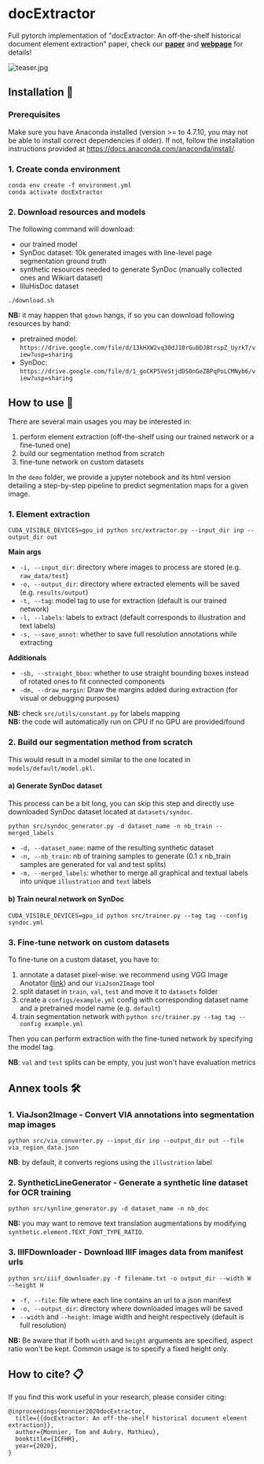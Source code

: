 # docExtractor

Full pytorch implementation of "docExtractor: An off-the-shelf historical document element 
extraction" paper, check our 
[**paper**](http://imagine.enpc.fr/~monniert/docExtractor/docExtractor.pdf) and 
[**webpage**](http://imagine.enpc.fr/~monniert/docExtractor) for details!

![teaser.jpg](http://imagine.enpc.fr/~monniert/docExtractor/teaser.jpg)

## Installation :construction_worker:

### Prerequisites

Make sure you have Anaconda installed (version >= to 4.7.10, you may not be able to install 
correct dependencies if older). If not, follow the installation instructions provided at 
https://docs.anaconda.com/anaconda/install/.

### 1. Create conda environment

```
conda env create -f environment.yml
conda activate docExtractor
```

### 2. Download resources and models

The following command will download:

- our trained model
- SynDoc dataset: 10k generated images with line-level page segmentation ground truth
- synthetic resources needed to generate SynDoc (manually collected ones and Wikiart dataset)
- IlluHisDoc dataset

```
./download.sh
```

**NB:** it may happen that `gdown` hangs, if so you can download following resources by hand:

- pretrained model: 
  `https://drive.google.com/file/d/13kHXW2vq30dJ10rGubDJBtrspZ_UyrkT/view?usp=sharing`
- SynDoc: 
  `https://drive.google.com/file/d/1_goCKP5VeStjdDS0nGeZBPqPoLCMNyb6/view?usp=sharing`
 

## How to use :rocket:

There are several main usages you may be interested in:

1. perform element extraction (off-the-shelf using our trained network or a fine-tuned one)
2. build our segmentation method from scratch
3. fine-tune network on custom datasets

In the `demo` folder, we provide a jupyter notebook and its html version detailing a 
step-by-step pipeline to predict segmentation maps for a given image.

### 1. Element extraction

```
CUDA_VISIBLE_DEVICES=gpu_id python src/extractor.py --input_dir inp --output_dir out
```

**Main args**
- `-i, --input_dir`: directory where images to process are stored (e.g. `raw_data/test`)
- `-o, --output_dir`: directory where extracted elements will be saved (e.g. 
  `results/output`)
- `-t, --tag`: model tag to use for extraction (default is our trained network)
- `-l, --labels`: labels to extract (default corresponds to illustration and text labels)
- `-s, --save_annot`: whether to save full resolution annotations while extracting

**Additionals**
- `-sb, --straight_bbox`: whether to use straight bounding boxes instead of rotated ones to 
  fit connected components
- `-dm, --draw_margin`: Draw the margins added during extraction (for visual or debugging 
  purposes)

**NB:** check `src/utils/constant.py` for labels mapping  
**NB:** the code will automatically run on CPU if no GPU are provided/found

### 2. Build our segmentation method from scratch

This would result in a model similar to the one located in `models/default/model.pkl`.

#### a) Generate SynDoc dataset

This process can be a bit long, you can skip this step and directly use downloaded SynDoc 
dataset located at `datasets/syndoc`.

```
python src/syndoc_generator.py -d dataset_name -n nb_train --merged_labels
```

- `-d, --dataset_name`: name of the resulting synthetic dataset
- `-n, --nb_train`: nb of training samples to generate (0.1 x nb_train samples are generated 
  for val and test splits)
- `-m, --merged_labels`: whether to merge all graphical and textual labels into unique 
  `illustration` and `text` labels 

#### b) Train neural network on SynDoc

```
CUDA_VISIBLE_DEVICES=gpu_id python src/trainer.py --tag tag --config syndoc.yml
```

### 3. Fine-tune network on custom datasets

To fine-tune on a custom dataset, you have to:

1. annotate a dataset pixel-wise: we recommend using VGG Image Anotator 
   ([link](http://www.robots.ox.ac.uk/~vgg/software/via/)) and our `ViaJson2Image` tool
2. split dataset in `train`, `val`, `test` and move it to `datasets` folder
3. create a `configs/example.yml` config with corresponding dataset name and a pretrained 
   model name (e.g. `default`)
4. train segmentation network with `python src/trainer.py --tag tag --config example.yml`

Then you can perform extraction with the fine-tuned network by specifying the model tag.

**NB**: `val` and `test` splits can be empty, you just won't have evaluation metrics

## Annex tools :hammer_and_wrench:

### 1. ViaJson2Image - Convert VIA annotations into segmentation map images

```
python src/via_converter.py --input_dir inp --output_dir out --file via_region_data.json
```

**NB**: by default, it converts regions using the `illustration` label

### 2. SyntheticLineGenerator - Generate a synthetic line dataset for OCR training

```
python src/synline_generator.py -d dataset_name -n nb_doc
```

**NB:** you may want to remove text translation augmentations by modifying 
`synthetic.element.TEXT_FONT_TYPE_RATIO`.

### 3. IIIFDownloader - Download IIIF images data from manifest urls

```
python src/iiif_downloader.py -f filename.txt -o output_dir --width W --height H
```

- `-f, --file`: file where each line contains an url to a json manifest
- `-o, --output_dir`: directory where downloaded images will be saved
- `--width` and `--height`: image width and height respectively (default is full resolution)

**NB:** Be aware that if both `width` and `height` arguments are specified, aspect ratio 
won't be kept. Common usage is to specify a fixed height only.

## How to cite? :clipboard:

If you find this work useful in your research, please consider citing:

```
@inproceedings{monnier2020docExtractor,
  title={{docExtractor: An off-the-shelf historical document element extraction}},
  author={Monnier, Tom and Aubry, Mathieu},
  booktitle={ICFHR},
  year={2020},
}
```
